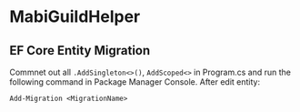 # MabiGuildHelper

## EF Core Entity Migration
Commnet out all ``.AddSingleton<>()``, ``AddScoped<>`` in Program.cs and run the following command in Package Manager Console.
After edit entity:
```
Add-Migration <MigrationName>
```